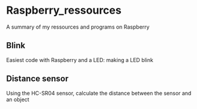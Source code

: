 # Raspberry_ressources
A summary of my ressources and programs on Raspberry

## Blink
Easiest code with Raspberry and a LED: making a LED blink

## Distance sensor
Using the HC-SR04 sensor, calculate the distance between the sensor 
and an object

